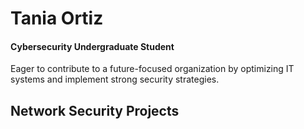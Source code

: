 # Tania Ortiz
#### Cybersecurity Undergraduate Student 
Eager to contribute to a future-focused organization by optimizing IT systems and implement strong security strategies.



## Network Security Projects
